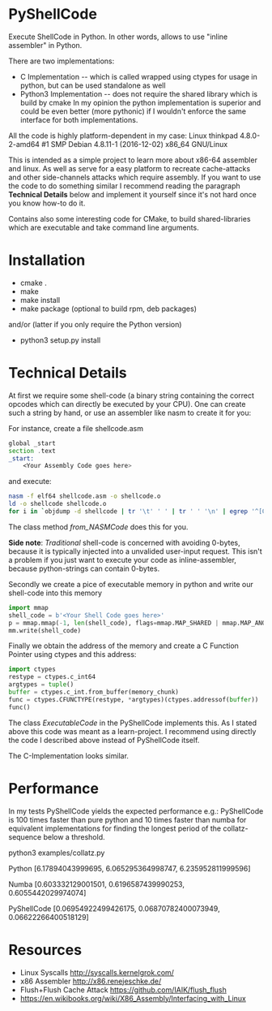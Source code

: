 # PyShellCode

Execute ShellCode in Python.
In other words, allows to use "inline assembler" in Python.

There are two implementations:
  * C Implementation -- which is called wrapped using ctypes for usage in python, but can be used standalone as well
  * Python3 Implementation -- does not require the shared library which is build by cmake
In my opinion the python implementation is superior and could be even better (more pythonic) if I wouldn't enforce
the same interface for both implementations.

All the code is highly platform-dependent in my case:
Linux thinkpad 4.8.0-2-amd64 #1 SMP Debian 4.8.11-1 (2016-12-02) x86_64 GNU/Linux

This is intended as a simple project to learn more about x86-64 assembler and linux.
As well as serve for a easy platform to recreate cache-attacks and other side-channels attacks which require assembly.
If you want to use the code to do something similar I recommend reading the paragraph **Technical Details** below
and implement it yourself since it's not hard once you know how-to do it.

Contains also some interesting code for CMake, to build shared-libraries which are executable and take command line arguments.


# Installation

  * cmake .
  * make
  * make install
  * make package (optional to build rpm, deb packages)

and/or (latter if you only require the Python version)

  * python3 setup.py install


# Technical Details

At first we require some shell-code (a binary string containing the correct opcodes which can directly be executed by your CPU).
One can create such a string by hand, or use an assembler like nasm to create it for you:

For instance, create a file shellcode.asm

```asm
global _start
section .text
_start:
    <Your Assembly Code goes here>
```

and execute:

```bash
nasm -f elf64 shellcode.asm -o shellcode.o
ld -o shellcode shellcode.o
for i in `objdump -d shellcode | tr '\t' ' ' | tr ' ' '\n' | egrep '^[0-9a-f]{2}$' ` ; do echo -n "\x$i" ; done
```
The class method *from_NASMCode* does this for you.

**Side note**: *Traditional* shell-code is concerned with avoiding 0-bytes, because it is typically injected 
into a unvalided user-input request. This isn't a problem if you just want to execute your code as inline-assembler,
because python-strings can contain 0-bytes.


Secondly we create a pice of executable memory in python and write our shell-code into this memory

```python
import mmap
shell_code = b'<Your Shell Code goes here>'
p = mmap.mmap(-1, len(shell_code), flags=mmap.MAP_SHARED | mmap.MAP_ANONYMOUS, prot=mmap.PROT_WRITE | mmap.PROT_READ | mmap.PROT_EXEC)
mm.write(shell_code)
```

Finally we obtain the address of the memory and create a C Function Pointer using ctypes and this address:
```python
import ctypes
restype = ctypes.c_int64
argtypes = tuple()
buffer = ctypes.c_int.from_buffer(memory_chunk)
func = ctypes.CFUNCTYPE(restype, *argtypes)(ctypes.addressof(buffer))
func()
```

The class *ExecutableCode* in the PyShellCode implements this. As I stated above this code was meant as a learn-project.
I recommend using directly the code I described above instead of PyShellCode itself.

The C-Implementation looks similar.


# Performance

In my tests PyShellCode yields the expected performance e.g.:
PyShellCode is 100 times faster than pure python and 10 times faster than numba
for equivalent implementations for finding the longest period of the collatz-sequence below a threshold.

python3 examples/collatz.py

Python [6.17894043999695, 6.065295364998747, 6.235952811999596]

Numba [0.603332129001501, 0.6196587439990253, 0.6055442029974074]

PyShellCode [0.06954922499426175, 0.06870782400073949, 0.06622266400518129]


# Resources

  * Linux Syscalls http://syscalls.kernelgrok.com/
  * x86 Assembler http://x86.renejeschke.de/
  * Flush+Flush Cache Attack https://github.com/IAIK/flush_flush
  * https://en.wikibooks.org/wiki/X86_Assembly/Interfacing_with_Linux
